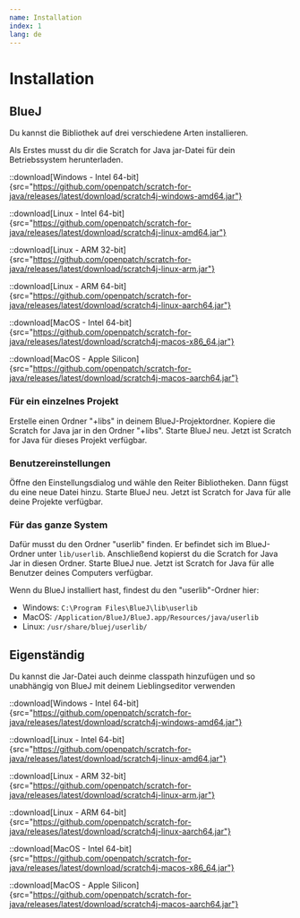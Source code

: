 ```yaml
---
name: Installation
index: 1
lang: de
---
```


# Installation

## BlueJ

Du kannst die Bibliothek auf drei verschiedene Arten installieren.

Als Erstes musst du dir die Scratch for Java jar-Datei für dein Betriebssystem herunterladen.

::download[Windows - Intel 64-bit]{src="https://github.com/openpatch/scratch-for-java/releases/latest/download/scratch4j-windows-amd64.jar"}

::download[Linux - Intel 64-bit]{src="https://github.com/openpatch/scratch-for-java/releases/latest/download/scratch4j-linux-amd64.jar"}

::download[Linux - ARM 32-bit]{src="https://github.com/openpatch/scratch-for-java/releases/latest/download/scratch4j-linux-arm.jar"}

::download[Linux - ARM 64-bit]{src="https://github.com/openpatch/scratch-for-java/releases/latest/download/scratch4j-linux-aarch64.jar"}

::download[MacOS - Intel 64-bit]{src="https://github.com/openpatch/scratch-for-java/releases/latest/download/scratch4j-macos-x86_64.jar"}

::download[MacOS - Apple Silicon]{src="https://github.com/openpatch/scratch-for-java/releases/latest/download/scratch4j-macos-aarch64.jar"}

### Für ein einzelnes Projekt

Erstelle einen Ordner "+libs" in deinem BlueJ-Projektordner. Kopiere die Scratch for Java jar in den Ordner "+libs". Starte BlueJ neu. Jetzt ist Scratch for Java für dieses Projekt verfügbar.

### Benutzereinstellungen

Öffne den Einstellungsdialog und wähle den Reiter Bibliotheken. Dann fügst du eine neue Datei hinzu. Starte BlueJ neu. Jetzt ist Scratch for Java für alle deine Projekte verfügbar.

### Für das ganze System

Dafür musst du den Ordner "userlib" finden. Er befindet sich im BlueJ-Ordner unter `lib/userlib`. Anschließend kopierst du die Scratch for Java Jar in diesen Ordner. Starte BlueJ nue. Jetzt ist Scratch for Java für alle Benutzer deines Computers verfügbar.

Wenn du BlueJ installiert hast, findest du den "userlib"-Ordner hier:

- Windows: `C:\Program Files\BlueJ\lib\userlib`
- MacOS: `/Application/BlueJ/BlueJ.app/Resources/java/userlib`
- Linux: `/usr/share/bluej/userlib/`

## Eigenständig

Du kannst die Jar-Datei auch deinme classpath hinzufügen und so unabhängig von BlueJ mit deinem Lieblingseditor verwenden

::download[Windows - Intel 64-bit]{src="https://github.com/openpatch/scratch-for-java/releases/latest/download/scratch4j-windows-amd64.jar"}

::download[Linux - Intel 64-bit]{src="https://github.com/openpatch/scratch-for-java/releases/latest/download/scratch4j-linux-amd64.jar"}

::download[Linux - ARM 32-bit]{src="https://github.com/openpatch/scratch-for-java/releases/latest/download/scratch4j-linux-arm.jar"}

::download[Linux - ARM 64-bit]{src="https://github.com/openpatch/scratch-for-java/releases/latest/download/scratch4j-linux-aarch64.jar"}

::download[MacOS - Intel 64-bit]{src="https://github.com/openpatch/scratch-for-java/releases/latest/download/scratch4j-macos-x86_64.jar"}

::download[MacOS - Apple Silicon]{src="https://github.com/openpatch/scratch-for-java/releases/latest/download/scratch4j-macos-aarch64.jar"}
